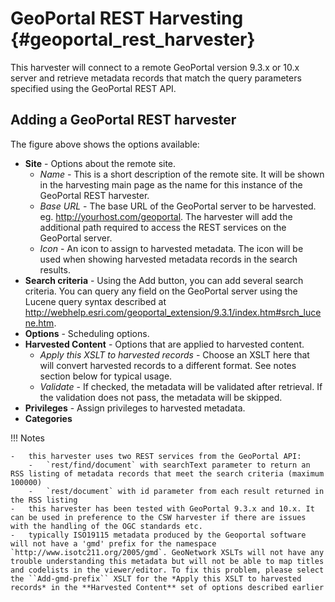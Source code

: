 # GeoPortal REST Harvesting {#geoportal_rest_harvester}

This harvester will connect to a remote GeoPortal version 9.3.x or 10.x server and retrieve metadata records that match the query parameters specified using the GeoPortal REST API.

## Adding a GeoPortal REST harvester

The figure above shows the options available:

-   **Site** - Options about the remote site.
    -   *Name* - This is a short description of the remote site. It will be shown in the harvesting main page as the name for this instance of the GeoPortal REST harvester.
    -   *Base URL* - The base URL of the GeoPortal server to be harvested. eg. <http://yourhost.com/geoportal>. The harvester will add the additional path required to access the REST services on the GeoPortal server.
    -   *Icon* - An icon to assign to harvested metadata. The icon will be used when showing harvested metadata records in the search results.
-   **Search criteria** - Using the Add button, you can add several search criteria. You can query any field on the GeoPortal server using the Lucene query syntax described at <http://webhelp.esri.com/geoportal_extension/9.3.1/index.htm#srch_lucene.htm>.
-   **Options** - Scheduling options.
-   **Harvested Content** - Options that are applied to harvested content.
    -   *Apply this XSLT to harvested records* - Choose an XSLT here that will convert harvested records to a different format. See notes section below for typical usage.
    -   *Validate* - If checked, the metadata will be validated after retrieval. If the validation does not pass, the metadata will be skipped.
-   **Privileges** - Assign privileges to harvested metadata.
-   **Categories**

!!! Notes

    -   this harvester uses two REST services from the GeoPortal API:
        -   `rest/find/document` with searchText parameter to return an RSS listing of metadata records that meet the search criteria (maximum 100000)
        -   `rest/document` with id parameter from each result returned in the RSS listing
    -   this harvester has been tested with GeoPortal 9.3.x and 10.x. It can be used in preference to the CSW harvester if there are issues with the handling of the OGC standards etc.
    -   typically ISO19115 metadata produced by the Geoportal software will not have a 'gmd' prefix for the namespace `http://www.isotc211.org/2005/gmd`. GeoNetwork XSLTs will not have any trouble understanding this metadata but will not be able to map titles and codelists in the viewer/editor. To fix this problem, please select the ``Add-gmd-prefix`` XSLT for the *Apply this XSLT to harvested records* in the **Harvested Content** set of options described earlier
